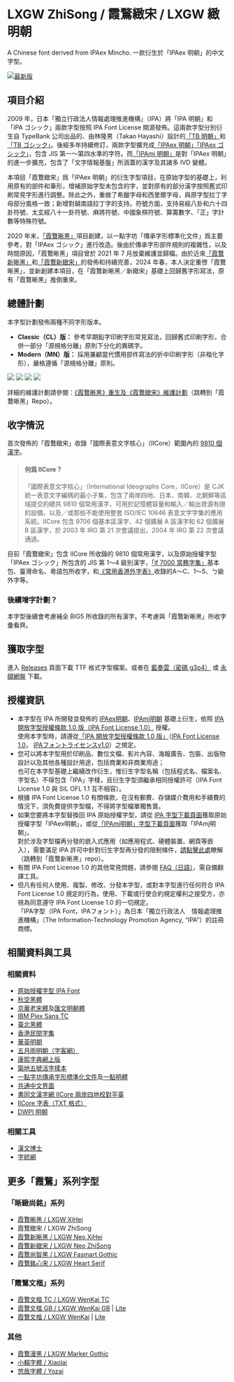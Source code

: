 # LXGW ZhiSong / 霞鶩緻宋 / LXGW 緻明朝
A Chinese font derived from IPAex Mincho. 一款衍生於「IPAex 明朝」的中文字型。

[![最新版](https://img.shields.io/github/release/lxgw/LxgwZhiSong?style=flat-square)](https://github.com/lxgw/LxgwZhiSong/releases/latest)

## 項目介紹
2009 年，日本「獨立行政法人情報處理推進機構」（IPA）將「IPA 明朝」和「IPA ゴシック」兩款字型按照 IPA Font License 開源發佈。這兩款字型分別衍生自 TypeBank 公司出品的、由林隆男（Takao Hayashi）設計的[「TB 明朝」](https://www.typebank.co.jp/fontfamily/tbmincho/)和[「TB ゴシック」](https://www.typebank.co.jp/fontfamily/tbgothic/)。後經多年持續修訂，兩款字型擴充成[「IPAex 明朝」「IPAex ゴシック」](https://moji.or.jp/ipafont/)，包含 JIS 第一～第四水準的字符。而[「IPAmj 明朝」](https://moji.or.jp/mojikiban/font/)是對「IPAex 明朝」的進一步擴充，包含了「文字情報基盤」所涵蓋的漢字及其諸多 IVD 變體。

本項目「霞鶩緻宋」爲「IPAex 明朝」的衍生字型項目，在原始字型的基礎上，利用原有的部件和筆形，增補原始字型未包含的字，並對原有的部分漢字按照舊式印刷常見字形進行調整。除此之外，重做了希臘字母和西里爾字母，與原字型拉丁字母部分風格一致；新增對越南語拉丁字的支持。符號方面，支持易經八卦和六十四卦符號、太玄經八十一卦符號、麻將符號、中國象棋符號、算籌數字、「正」字計數等特殊符號。

2020 年末，[「霞鶩晰黑」](https://github.com/lxgw/LxgwXiHei)項目創建，以一點字坊「傳承字形標準化文件」爲主要參考，對「IPAex ゴシック」進行改造。後由於傳承字形部件規則的複雜性，以及時間原因，「霞鶩晰黑」項目曾於 2021 年 7 月放棄維護並歸檔。由於近來[「霞鶩新晰黑」](https://github.com/lxgw/LxgwNeoXiHei)和[「霞鶩新緻宋」](https://github.com/lxgw/LxgwNeoZhiSong)的發佈和持續完善，2024 年春，本人決定重啓「霞鶩晰黑」，並新創建本項目，在「霞鶩新晰黑／新緻宋」基礎上回歸舊字形寫法，原有「霞鶩晰黑」推倒重來。

## 總體計劃
本字型計劃發佈兩種不同字形版本。
- **Classic（CL）版：** 參考早期鉛字印刷字形常見寫法，回歸舊式印刷字形，合併一部分「源規格分離」原則下分化的異碼字。
- **Modern（MN）版：** 採用兼顧當代慣用部件寫法的折中印刷字形（非楷化字形），嚴格遵循「源規格分離」原則。

![](./documentation/images/zs-compare-1.png)
![](./documentation/images/zs-compare-2.png)
![](./documentation/images/zs-compare-3.png)
![](./documentation/images/zs-compare-4.png)

詳細的維護計劃請參閱：[《霞鶩晰黑》重生及《霞鶩緻宋》維護計劃](https://github.com/lxgw/LxgwXiHei/blob/main/documentation/plan.md)（跳轉到「霞鶩晰黑」Repo）。

## 收字情況
首次發佈的「霞鶩緻宋」收錄「國際表意文字核心」（IICore）範圍內的 [9810 個漢字](https://github.com/NightFurySL2001/CJK-character-count/blob/master/iicore-han.txt)。
> #### 何爲 IICore？
> 「國際表意文字核心」（International Ideographs Core，IICore）是 CJK 統一表意文字編碼的最小子集，包含了兩岸四地、日本、南韓、北朝鮮等區域提交的總共 9810 個常用漢字，可用於記憶體容量和輸入／輸出資源有限的設備，以及／或那些不能使用整套 ISO/IEC 10646 表意文字字集的應用系統。IICore 包含 9706 個基本區漢字、42 個擴展 A 區漢字和 62 個擴展 B 區漢字，於 2003 年 IRG 第 21 次會議提出，2004 年 IRG 第 22 次會議通過。

目前「霞鶩緻宋」包含 IICore 所收錄的 9810 個常用漢字，以及原始授權字型「IPAex ゴシック」所包含的 JIS 第 1～4 級別漢字，[「jf 7000 當務字集」](https://justfont.com/jf7000)基本包、臺灣命名、粵語包所收字，和[《常用香港外字表》](https://github.com/ichitenfont/suppchara)收錄的A～C、1～5、ㄅ級外字等。
### 後續增字計劃？
本字型後續會考慮補全 BIG5 所收錄的所有漢字。不考慮與「霞鶩新晰黑」所收字彙看齊。

## 獲取字型
進入 [Releases](https://github.com/lxgw/LxgwZhiSong/releases) 頁面下載 TTF 格式字型檔案。或者在 [藍奏雲（密碼 g3p4）](https://lxgw.lanzouv.com/b02seu58wb) 或 [永碩網盤](http://lxgw.ysepan.com/) 下載。

## 授權資訊
- 本字型在 IPA 所開發並發佈的 [IPAex明朝](https://moji.or.jp/ipafont/)、[IPAmj明朝](https://moji.or.jp/mojikiban/font/) 基礎上衍生，依照 [IPA 開放字型授權條款 1.0 版（IPA Font License 1.0）](https://opensource.org/licenses/IPA/) 授權。  
  使用本字型時，請遵從[「IPA 開放字型授權條款 1.0 版」](LICENSE_CHT.md)（[IPA Font License 1.0](LICENSE.md#ipa-font-license-agreement-v10)， [IPAフォントライセンスv1.0](LICENSE.md)）之規定。
- 您可以將本字型用於印刷品、數位文檔、影片內容、海報廣告、包裝、出版物設計以及其他各種設計用途，包括商業和非商業用途​；  
  也可在本字型基礎上繼續改作衍生，惟衍生字型名稱（包括程式名、檔案名、字型名）不得包含「IPA」字樣，且衍生字型須繼承相同授權許可（IPA Font License 1.0 與 SIL OFL 1.1 互不相容）。
- 根據 IPA Font License 1.0 有關條款，在沒有郵費、存儲媒介費用和手續費的情況下，須免費提供字型檔，不得將字型檔單獨售賣。
- 如果您要將本字型替換回 IPA 原始授權字型，請從 [IPA 字型下載頁面](https://moji.or.jp/ipafont/ipafontdownload)獲取原始授權字型「IPAex明朝」，或從[「IPAmj明朝」字型下載頁面](https://moji.or.jp/mojikiban/font/)獲取「IPAmj明朝」。  
  對於涉及字型檔再分發的嵌入式應用（如應用程式、硬體裝置、網頁等嵌入），需要滿足 IPA 許可中針對衍生字型再分發的限制條件，[請點擊此處](https://github.com/lxgw/LxgwNeoXiHei/blob/main/documentation/embedding_instructions.md)瞭解（跳轉到「霞鶩新晰黑」repo）。
- 有關 IPA Font License 1.0 的其他常見問題，請參閱 [FAQ（日語）](https://moji.or.jp/ipafont/faq/)，需自備翻譯工具。
- 但凡有任何人使用、複製、修改、分發本字型，或對本字型進行任何符合 IPA Font License 1.0 規定的行為，使用、下載或行使合約規定權利之接受方，亦視為同意遵守 IPA Font License 1.0 的一切規定。  
  「IPA字型（IPA Font，IPAフォント）」為日本「獨立行政法人　情報處理推進機構」（The Information-Technology Promotion Agency, “IPA”）的註冊商標。

## 相關資料與工具
### 相關資料
- [原始授權字型 IPA Font](https://moji.or.jp/ipafont/)
- [秋空黑體](https://github.com/ChiuMing-Neko/ChiuKongGothic)
- [京華老宋體](https://zhuanlan.zhihu.com/p/637491623?utm_id=0)及[匯文明朝體](https://zhuanlan.zhihu.com/p/344103391)
- [IBM Plex Sans TC](https://github.com/IBM/plex)
- [臺北黑體](https://sites.google.com/view/jtfoundry/)
- [香港民間字集](https://github.com/hfhchan/hkcs)
- [華英明朝](https://github.com/GuiWonder/HuayingMincho)
- [五月雨明朝（字客網）](https://m.fontke.com/font/25603163/)
- [康熙字典網上版](https://www.kangxizidian.com/)
- [築地五號活字樣本](https://www.asahi-net.or.jp/~sd5a-ucd/Tsukiji-5go-S11-Specimenbook.html)
- [一點字坊](https://github.com/ichitenfont/)[傳承字形標準化文件](https://github.com/ichitenfont/inheritedglyphs)及[一點明體](https://github.com/ichitenfont/I.Ming)
- [共通中文界面](https://www.ccli.gov.hk/tc/iicore/)
- [書同文漢字網 IICore 兩岸四地校對平臺](https://hanzi.unihan.com.cn/IICoreExt)
- [IICore 字表（TXT 格式）](https://github.com/NightFurySL2001/CJK-character-count/blob/master/iicore-han.txt)
- [DWPI 明朝](https://www.digitalwidearea.org/dwpi_mincho)
### 相關工具
- [漢文博士](https://www.cnblogs.com/hanbox)
- [字統網](https://zi.tools/)
## 更多「霞鶩」系列字型
### 「晰緻尚銘」系列
- [霞鶩晰黑 / LXGW XiHei](https://github.com/lxgw/LxgwXiHei)
- 霞鶩緻宋 / LXGW ZhiSong
- [霞鶩新晰黑 / LXGW Neo XiHei](https://github.com/lxgw/LxgwNeoXiHei)
- [霞鶩新緻宋 / LXGW Neo ZhiSong](https://github.com/lxgw/LxgwNeoZhiSong)
- [霞鶩尚智黑 / LXGW Fasmart Gothic](https://github.com/lxgw/LxgwFasmartGothic)
- [霞鶩銘心宋 / LXGW Heart Serif](https://github.com/lxgw/LxgwHeartSerif)
### 「霞鶩文楷」系列
- [霞鶩文楷 TC / LXGW WenKai TC](https://github.com/lxgw/LxgwWenKaiTC)
- [霞鶩文楷 GB / LXGW WenKai GB](https://github.com/lxgw/LxgwWenKaiGB) | [Lite](https://github.com/lxgw/LxgwWenKaiGB-Lite)
- [霞鶩文楷 / LXGW WenKai](https://github.com/lxgw/LxgwWenKai) | [Lite](https://github.com/lxgw/LxgwWenKai-Lite)
### 其他
- [霞鶩漫黑 / LXGW Marker Gothic](https://github.com/lxgw/LxgwMarkerGothic)
- [小賴字體 / Xiaolai](https://github.com/lxgw/kose-font)
- [悠哉字體 / Yozai](https://github.com/lxgw/yozai-font)
